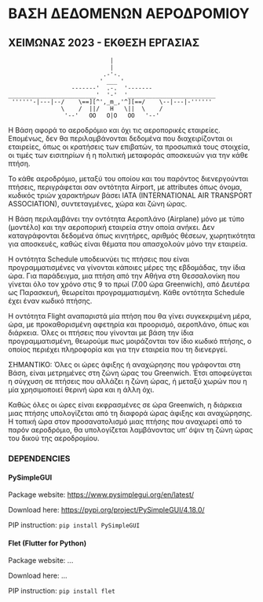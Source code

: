 # ΒΑΣΗ ΔΕΔΟΜΕΝΩΝ ΑΕΡΟΔΡΟΜΙΟΥ

## ΧΕΙΜΩΝΑΣ 2023 - ΕΚΘΕΣΗ ΕΡΓΑΣΙΑΣ

                                 |
                                 |
                               .-'-.
                              ' ___ '
                      -------'  .-.  '-------
    _________________________'  '-'  '_________________________
     ''''''-|---|--/    \==][^',_m_,'^][==/    \--|---|-''''''
                   \    /  ||/   H   \||  \    /
                    '--'   OO   O|O   OO   '--'


Η Βάση αφορά το αεροδρόμιο και όχι τις αεροπορικές εταιρείες. Επομένως, δεν θα περιλαμβάνονται δεδομένα που
διαχειρίζονται οι εταιρείες, όπως οι κρατήσεις των επιβατών, τα προσωπικά τους στοιχεία, οι τιμές των εισιτηρίων
ή η πολιτική μεταφοράς αποσκευών για την κάθε πτήση.

Το κάθε αεροδρόμιο, μεταξύ του οποίου και του παρόντος διενεργούνται πτήσεις, περιγράφεται σαν οντότητα
Airport, με attributes όπως όνομα, κωδικός τριών χαρακτήρων βάσει IATA (INTERNATIONAL AIR TRANSPORT
ASSOCIATION), συντεταγμένες, χώρα και ζώνη ώρας.

Η Βάση περιλαμβάνει την οντότητα Αεροπλάνο (Airplane) μόνο με τύπο (μοντέλο) και την αεροπορική εταιρεία
στην οποία ανήκει. Δεν καταγράφονται δεδομένα όπως κινητήρες, αριθμός θέσεων, χωρητικότητα για αποσκευές,
καθώς είναι θέματα που απασχολούν μόνο την εταιρεία.

Η οντότητα Schedule υποδεικνύει τις πτήσεις που είναι προγραμματισμένες να γίνονται κάποιες μέρες της
εβδομάδας, την ίδια ώρα. Για παράδειγμα, μια πτήση από την Αθήνα στη Θεσσαλονίκη που γίνεται όλο τον χρόνο
στις 9 το πρωί (7.00 ώρα Greenwich), από Δευτέρα ως Παρασκευή, θεωρείται προγραμματισμένη. Κάθε οντότητα
Schedule έχει έναν κωδικό πτήσης.

Η οντότητα Flight αναπαριστά μία πτήση που θα γίνει συγκεκριμένη μέρα, ώρα, με προκαθορισμένη αφετηρία και
προορισμό, αεροπλάνο, όπως και διάρκεια. Όλες οι πτήσεις που γίνονται με βάση την ίδια προγραμματισμένη,
θεωρούμε πως μοιράζονται τον ίδιο κωδικό πτήσης, ο οποίος περιέχει πληροφορία και για την εταιρεία που τη
διενεργεί.

ΣΗΜΑΝΤΙΚΟ: Όλες οι ώρες άφιξης ή αναχώρησης που γράφονται στη Βάση, είναι μετρημένες στη ζώνη ώρας του
Greenwich. Έτσι αποφεύγεται η σύγχυση σε πτήσεις που αλλάζει η ζώνη ώρας, ή μεταξύ χωρών που η μία
χρησιμοποιεί θερινή ώρα και η άλλη όχι.

Καθώς όλες οι ώρες είναι εκφρασμένες σε ώρα Greenwich, η διάρκεια μιας πτήσης υπολογίζεται από τη διαφορά
ώρας άφιξης και αναχώρησης. Η τοπική ώρα στον προσανατολισμό μιας πτήσης που αναχωρεί από το παρόν
αεροδρόμιο, θα υπολογίζεται λαμβάνοντας υπ’ όψιν τη ζώνη ώρας του δικού της αεροδρομίου.



### DEPENDENCIES

#### PySimpleGUI

Package website: https://www.pysimplegui.org/en/latest/

Download here: https://pypi.org/project/PySimpleGUI/4.18.0/

PIP instruction: `pip install PySimpleGUI`

#### Flet (Flutter for Python)

Package website: ...

Download here: ...

PIP instruction: `pip install flet`

